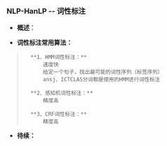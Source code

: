 ### NLP-HanLP -- 词性标注
- **概述**：
>
>
>
>
>
>
>
>
>
>
>

- **词性标注常用算法：**
>       **1、HMM词性标注：**
>           速度快
>           给定一个句子，找出最可能的词性序列（标签序列）
>           ansj、ICTCLAS分词都是使用的HMM进行词性标注
>
>       **2、感知机词性标注：**
>           精度高
>
>       **3、CRF词性标注：**
>           精度高
>
>
>
>
>
>
>
>
>
>
>
>
>
>
>
>
>

- **待续：**
>
>
>
>
>
>
>
>
>
>
>
>
>
>
>
>
>
>
